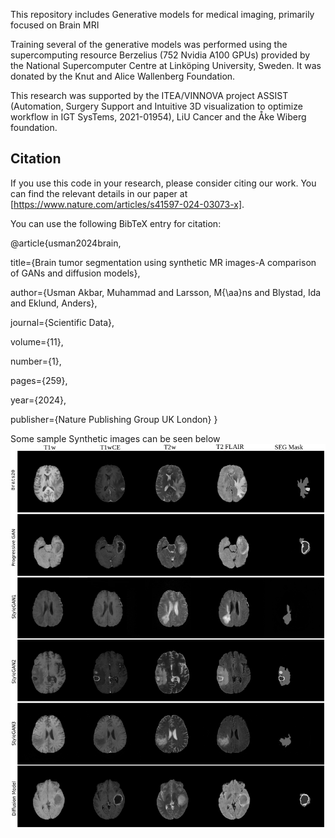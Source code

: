 This repository includes Generative models for medical imaging, primarily focused on Brain MRI

Training several of the generative models was performed using the supercomputing resource Berzelius (752 Nvidia A100 GPUs) provided by the National Supercomputer Centre at Linköping University, Sweden. It was donated by the Knut and Alice Wallenberg Foundation. 

This research was supported by the ITEA/VINNOVA project ASSIST (Automation, Surgery Support and Intuitive 3D visualization to optimize workflow in IGT SysTems, 2021-01954), LiU Cancer and the Åke Wiberg foundation.



## Citation

If you use this code in your research, please consider citing our work. You can find the relevant details in our paper at [https://www.nature.com/articles/s41597-024-03073-x].

You can use the following BibTeX entry for citation:

@article{usman2024brain,

  title={Brain tumor segmentation using synthetic MR images-A comparison of GANs and diffusion models},
  
  author={Usman Akbar, Muhammad and Larsson, M{\aa}ns and Blystad, Ida and Eklund, Anders},
  
  journal={Scientific Data},
  
  volume={11},
  
  number={1},
  
  pages={259},
  
  year={2024},
  
  publisher={Nature Publishing Group UK London}
}

Some sample Synthetic images can be seen below 
![Samples](Samples_Brats20.png)





